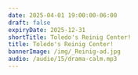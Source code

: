 ```yaml
---
date: 2025-04-01 19:00:00-06:00
draft: false
expiryDate: 2025-12-31
shortTitle: Toledo's Reinig Center!
title: Toledo's Reinig Center!
bannerImage: /img/_Reinig-ad.jpg
audio: /audio/15/drama-calm.mp3
---
```

 
